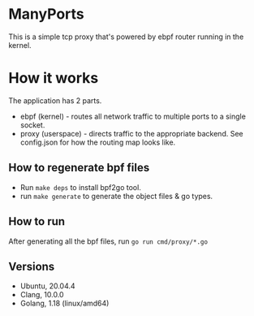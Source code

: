 # ManyPorts
This is a simple tcp proxy that's powered by ebpf router running in the kernel.

# How it works
The application has 2 parts. 
- ebpf (kernel) - routes all network traffic to multiple ports to a single socket.
- proxy (userspace) - directs traffic to the appropriate backend.
See config.json for how the routing map looks like.

## How to regenerate bpf files
- Run `make deps` to install bpf2go tool.
- run `make generate` to generate the object files & go types.

## How to run
After generating all the bpf files, run `go run cmd/proxy/*.go`

## Versions
- Ubuntu, 20.04.4
- Clang, 10.0.0
- Golang, 1.18 (linux/amd64)
